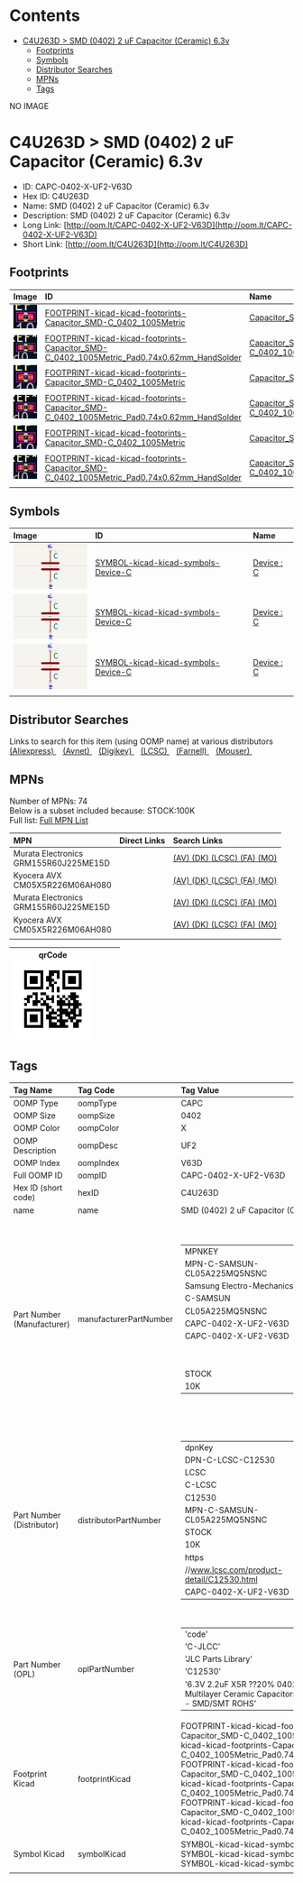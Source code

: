 



Contents
========

* [C4U263D > SMD (0402) 2 uF Capacitor (Ceramic) 6.3v](#c4u263d--smd-0402-2-uf-capacitor-ceramic-63v)
	* [Footprints](#footprints)
	* [Symbols](#symbols)
	* [Distributor Searches](#distributor-searches)
	* [MPNs](#mpns)
	* [Tags](#tags)
  
NO IMAGE  
# C4U263D > SMD (0402) 2 uF Capacitor (Ceramic) 6.3v

- ID: CAPC-0402-X-UF2-V63D
- Hex ID: C4U263D
- Name: SMD (0402) 2 uF Capacitor (Ceramic) 6.3v
- Description: SMD (0402) 2 uF Capacitor (Ceramic) 6.3v
- Long Link: [http://oom.lt/CAPC-0402-X-UF2-V63D](http://oom.lt/CAPC-0402-X-UF2-V63D)
- Short Link: [http://oom.lt/C4U263D](http://oom.lt/C4U263D)

## Footprints
  

|Image|ID|Name|
| :--- | :--- | :--- |
|[![](https://raw.githubusercontent.com/oomlout/oomlout_OOMP_eda_V2/main/FOOTPRINT/kicad/kicad-footprints/Capacitor_SMD/C_0402_1005Metric/image_140.png)](https://github.com/oomlout/oomlout_OOMP_eda_V2/tree/main/FOOTPRINT/kicad/kicad-footprints/Capacitor_SMD/C_0402_1005Metric/)|[FOOTPRINT-kicad-kicad-footprints-Capacitor_SMD-C_0402_1005Metric](https://github.com/oomlout/oomlout_OOMP_eda_V2/tree/main/FOOTPRINT/kicad/kicad-footprints/Capacitor_SMD/C_0402_1005Metric/)|[Capacitor_SMD : C_0402_1005Metric](https://github.com/oomlout/oomlout_OOMP_eda_V2/tree/main/FOOTPRINT/kicad/kicad-footprints/Capacitor_SMD/C_0402_1005Metric/)|
|[![](https://raw.githubusercontent.com/oomlout/oomlout_OOMP_eda_V2/main/FOOTPRINT/kicad/kicad-footprints/Capacitor_SMD/C_0402_1005Metric_Pad0.74x0.62mm_HandSolder/image_140.png)](https://github.com/oomlout/oomlout_OOMP_eda_V2/tree/main/FOOTPRINT/kicad/kicad-footprints/Capacitor_SMD/C_0402_1005Metric_Pad0.74x0.62mm_HandSolder/)|[FOOTPRINT-kicad-kicad-footprints-Capacitor_SMD-C_0402_1005Metric_Pad0.74x0.62mm_HandSolder](https://github.com/oomlout/oomlout_OOMP_eda_V2/tree/main/FOOTPRINT/kicad/kicad-footprints/Capacitor_SMD/C_0402_1005Metric_Pad0.74x0.62mm_HandSolder/)|[Capacitor_SMD : C_0402_1005Metric_Pad0.74x0.62mm_HandSolder](https://github.com/oomlout/oomlout_OOMP_eda_V2/tree/main/FOOTPRINT/kicad/kicad-footprints/Capacitor_SMD/C_0402_1005Metric_Pad0.74x0.62mm_HandSolder/)|
|[![](https://raw.githubusercontent.com/oomlout/oomlout_OOMP_eda_V2/main/FOOTPRINT/kicad/kicad-footprints/Capacitor_SMD/C_0402_1005Metric/image_140.png)](https://github.com/oomlout/oomlout_OOMP_eda_V2/tree/main/FOOTPRINT/kicad/kicad-footprints/Capacitor_SMD/C_0402_1005Metric/)|[FOOTPRINT-kicad-kicad-footprints-Capacitor_SMD-C_0402_1005Metric](https://github.com/oomlout/oomlout_OOMP_eda_V2/tree/main/FOOTPRINT/kicad/kicad-footprints/Capacitor_SMD/C_0402_1005Metric/)|[Capacitor_SMD : C_0402_1005Metric](https://github.com/oomlout/oomlout_OOMP_eda_V2/tree/main/FOOTPRINT/kicad/kicad-footprints/Capacitor_SMD/C_0402_1005Metric/)|
|[![](https://raw.githubusercontent.com/oomlout/oomlout_OOMP_eda_V2/main/FOOTPRINT/kicad/kicad-footprints/Capacitor_SMD/C_0402_1005Metric_Pad0.74x0.62mm_HandSolder/image_140.png)](https://github.com/oomlout/oomlout_OOMP_eda_V2/tree/main/FOOTPRINT/kicad/kicad-footprints/Capacitor_SMD/C_0402_1005Metric_Pad0.74x0.62mm_HandSolder/)|[FOOTPRINT-kicad-kicad-footprints-Capacitor_SMD-C_0402_1005Metric_Pad0.74x0.62mm_HandSolder](https://github.com/oomlout/oomlout_OOMP_eda_V2/tree/main/FOOTPRINT/kicad/kicad-footprints/Capacitor_SMD/C_0402_1005Metric_Pad0.74x0.62mm_HandSolder/)|[Capacitor_SMD : C_0402_1005Metric_Pad0.74x0.62mm_HandSolder](https://github.com/oomlout/oomlout_OOMP_eda_V2/tree/main/FOOTPRINT/kicad/kicad-footprints/Capacitor_SMD/C_0402_1005Metric_Pad0.74x0.62mm_HandSolder/)|
|[![](https://raw.githubusercontent.com/oomlout/oomlout_OOMP_eda_V2/main/FOOTPRINT/kicad/kicad-footprints/Capacitor_SMD/C_0402_1005Metric/image_140.png)](https://github.com/oomlout/oomlout_OOMP_eda_V2/tree/main/FOOTPRINT/kicad/kicad-footprints/Capacitor_SMD/C_0402_1005Metric/)|[FOOTPRINT-kicad-kicad-footprints-Capacitor_SMD-C_0402_1005Metric](https://github.com/oomlout/oomlout_OOMP_eda_V2/tree/main/FOOTPRINT/kicad/kicad-footprints/Capacitor_SMD/C_0402_1005Metric/)|[Capacitor_SMD : C_0402_1005Metric](https://github.com/oomlout/oomlout_OOMP_eda_V2/tree/main/FOOTPRINT/kicad/kicad-footprints/Capacitor_SMD/C_0402_1005Metric/)|
|[![](https://raw.githubusercontent.com/oomlout/oomlout_OOMP_eda_V2/main/FOOTPRINT/kicad/kicad-footprints/Capacitor_SMD/C_0402_1005Metric_Pad0.74x0.62mm_HandSolder/image_140.png)](https://github.com/oomlout/oomlout_OOMP_eda_V2/tree/main/FOOTPRINT/kicad/kicad-footprints/Capacitor_SMD/C_0402_1005Metric_Pad0.74x0.62mm_HandSolder/)|[FOOTPRINT-kicad-kicad-footprints-Capacitor_SMD-C_0402_1005Metric_Pad0.74x0.62mm_HandSolder](https://github.com/oomlout/oomlout_OOMP_eda_V2/tree/main/FOOTPRINT/kicad/kicad-footprints/Capacitor_SMD/C_0402_1005Metric_Pad0.74x0.62mm_HandSolder/)|[Capacitor_SMD : C_0402_1005Metric_Pad0.74x0.62mm_HandSolder](https://github.com/oomlout/oomlout_OOMP_eda_V2/tree/main/FOOTPRINT/kicad/kicad-footprints/Capacitor_SMD/C_0402_1005Metric_Pad0.74x0.62mm_HandSolder/)|
||||

## Symbols
  

|Image|ID|Name|
| :--- | :--- | :--- |
|[![](https://raw.githubusercontent.com/oomlout/oomlout_OOMP_eda_V2/main/SYMBOL/kicad/kicad-symbols/Device/C/image_140.png)](https://github.com/oomlout/oomlout_OOMP_eda_V2/tree/main/SYMBOL/kicad/kicad-symbols/Device/C/)|[SYMBOL-kicad-kicad-symbols-Device-C](https://github.com/oomlout/oomlout_OOMP_eda_V2/tree/main/SYMBOL/kicad/kicad-symbols/Device/C/)|[Device : C](https://github.com/oomlout/oomlout_OOMP_eda_V2/tree/main/SYMBOL/kicad/kicad-symbols/Device/C/)|
|[![](https://raw.githubusercontent.com/oomlout/oomlout_OOMP_eda_V2/main/SYMBOL/kicad/kicad-symbols/Device/C/image_140.png)](https://github.com/oomlout/oomlout_OOMP_eda_V2/tree/main/SYMBOL/kicad/kicad-symbols/Device/C/)|[SYMBOL-kicad-kicad-symbols-Device-C](https://github.com/oomlout/oomlout_OOMP_eda_V2/tree/main/SYMBOL/kicad/kicad-symbols/Device/C/)|[Device : C](https://github.com/oomlout/oomlout_OOMP_eda_V2/tree/main/SYMBOL/kicad/kicad-symbols/Device/C/)|
|[![](https://raw.githubusercontent.com/oomlout/oomlout_OOMP_eda_V2/main/SYMBOL/kicad/kicad-symbols/Device/C/image_140.png)](https://github.com/oomlout/oomlout_OOMP_eda_V2/tree/main/SYMBOL/kicad/kicad-symbols/Device/C/)|[SYMBOL-kicad-kicad-symbols-Device-C](https://github.com/oomlout/oomlout_OOMP_eda_V2/tree/main/SYMBOL/kicad/kicad-symbols/Device/C/)|[Device : C](https://github.com/oomlout/oomlout_OOMP_eda_V2/tree/main/SYMBOL/kicad/kicad-symbols/Device/C/)|
||||

## Distributor Searches
  
Links to search for this item (using OOMP name) at various distributors  
[(Aliexpress) ](https://www.aliexpress.com/wholesale?SearchText=1117SMD+0402+2+uF+Capacitor+Ceramic+6.3v)&nbsp;&nbsp;&nbsp;[(Avnet) ](https://www.avnet.com/shop/us/search/SMD+0402+2+uF+Capacitor+Ceramic+6.3v)&nbsp;&nbsp;&nbsp;[(Digikey) ](https://www.digikey.co.uk/en/products/result?s=SMD+0402+2+uF+Capacitor+Ceramic+6.3v)&nbsp;&nbsp;&nbsp;[(LCSC) ](https://www.lcsc.com/search?q=SMD+0402+2+uF+Capacitor+Ceramic+6.3v)&nbsp;&nbsp;&nbsp;[(Farnell) ](https://uk.farnell.com/search?st=SMD+0402+2+uF+Capacitor+Ceramic+6.3v)&nbsp;&nbsp;&nbsp;[(Mouser) ](https://www.mouser.com/c/?q=SMD+0402+2+uF+Capacitor+Ceramic+6.3v)&nbsp;&nbsp;&nbsp;
## MPNs
  
Number of MPNs: 74<br>Below is a subset included because: STOCK:100K <br>Full list: [Full MPN List](MPNLIST.md)  

|MPN|Direct Links|Search Links|
| :--- | :--- | :--- |
|Murata Electronics<br>GRM155R60J225ME15D||[(AV) ](https://www.avnet.com/shop/us/search/GRM155R60J225ME15D)[(DK) ](https://www.digikey.co.uk/products/en?keywords=GRM155R60J225ME15D)[(LCSC) ](https://www.lcsc.com/search?q=GRM155R60J225ME15D)[(FA) ](https://uk.farnell.com/search?st=GRM155R60J225ME15D)[(MO) ](https://www.mouser.com/c/?q=GRM155R60J225ME15D)|
|Kyocera AVX<br>CM05X5R226M06AH080||[(AV) ](https://www.avnet.com/shop/us/search/CM05X5R226M06AH080)[(DK) ](https://www.digikey.co.uk/products/en?keywords=CM05X5R226M06AH080)[(LCSC) ](https://www.lcsc.com/search?q=CM05X5R226M06AH080)[(FA) ](https://uk.farnell.com/search?st=CM05X5R226M06AH080)[(MO) ](https://www.mouser.com/c/?q=CM05X5R226M06AH080)|
|Murata Electronics<br>GRM155R60J225ME15D||[(AV) ](https://www.avnet.com/shop/us/search/GRM155R60J225ME15D)[(DK) ](https://www.digikey.co.uk/products/en?keywords=GRM155R60J225ME15D)[(LCSC) ](https://www.lcsc.com/search?q=GRM155R60J225ME15D)[(FA) ](https://uk.farnell.com/search?st=GRM155R60J225ME15D)[(MO) ](https://www.mouser.com/c/?q=GRM155R60J225ME15D)|
|Kyocera AVX<br>CM05X5R226M06AH080||[(AV) ](https://www.avnet.com/shop/us/search/CM05X5R226M06AH080)[(DK) ](https://www.digikey.co.uk/products/en?keywords=CM05X5R226M06AH080)[(LCSC) ](https://www.lcsc.com/search?q=CM05X5R226M06AH080)[(FA) ](https://uk.farnell.com/search?st=CM05X5R226M06AH080)[(MO) ](https://www.mouser.com/c/?q=CM05X5R226M06AH080)|
||||
  

|qrCode<br>[![](https://raw.githubusercontent.com/oomlout/oomlout_OOMP_parts_V2/main/CAPC/0402/X/UF2/V63D/qrCode_140.png)](https://github.com/oomlout/oomlout_OOMP_parts_V2/tree/main/CAPC/0402/X/UF2/V63D/qrCode.png)||||
| :---: | :---: | :---: | :---: |

## Tags
  

|Tag Name|Tag Code|Tag Value|
| :--- | :--- | :--- |
|OOMP Type|oompType|CAPC|
|OOMP Size|oompSize|0402|
|OOMP Color|oompColor|X|
|OOMP Description|oompDesc|UF2|
|OOMP Index|oompIndex|V63D|
|Full OOMP ID|oompID|CAPC-0402-X-UF2-V63D|
|Hex ID (short code)|hexID|C4U263D|
|name|name|SMD (0402) 2 uF Capacitor (Ceramic) 6.3v|
|Part Number (Manufacturer)|manufacturerPartNumber|<table><tr><td>MPNKEY</td></tr><tr><td> MPN-C-SAMSUN-CL05A225MQ5NSNC</td><td> MANUFACTURER</td></tr><tr><td> Samsung Electro-Mechanics</td><td> MANUCODE</td></tr><tr><td> C-SAMSUN</td><td> MPN</td></tr><tr><td> CL05A225MQ5NSNC</td><td> OOMPIDPARTIAL</td></tr><tr><td> CAPC-0402-X-UF2-V63D</td><td> OOMPID</td></tr><tr><td> CAPC-0402-X-UF2-V63D</td><td> LINK</td></tr><tr><td> </td><td> DESCRIPTION</td></tr><tr><td> </td><td> TAGS</td></tr><tr><td> STOCK</td></tr><tr><td>10K</td></tr></table></td><td> <table><tr><td>MPNKEY</td></tr><tr><td> MPN-C-MURATA-GRM153R60J225ME95D</td><td> MANUFACTURER</td></tr><tr><td> Murata Electronics</td><td> MANUCODE</td></tr><tr><td> C-MURATA</td><td> MPN</td></tr><tr><td> GRM153R60J225ME95D</td><td> OOMPIDPARTIAL</td></tr><tr><td> CAPC-0402-X-UF2-V63D</td><td> OOMPID</td></tr><tr><td> CAPC-0402-X-UF2-V63D</td><td> LINK</td></tr><tr><td> </td><td> DESCRIPTION</td></tr><tr><td> </td><td> TAGS</td></tr><tr><td> </td></tr></table></td><td> <table><tr><td>MPNKEY</td></tr><tr><td> MPN-C-MURATA-GRM155R60J225KE95D</td><td> MANUFACTURER</td></tr><tr><td> Murata Electronics</td><td> MANUCODE</td></tr><tr><td> C-MURATA</td><td> MPN</td></tr><tr><td> GRM155R60J225KE95D</td><td> OOMPIDPARTIAL</td></tr><tr><td> CAPC-0402-X-UF2-V63D</td><td> OOMPID</td></tr><tr><td> CAPC-0402-X-UF2-V63D</td><td> LINK</td></tr><tr><td> </td><td> DESCRIPTION</td></tr><tr><td> </td><td> TAGS</td></tr><tr><td> STOCK</td></tr><tr><td>10K</td></tr></table></td><td> <table><tr><td>MPNKEY</td></tr><tr><td> MPN-C-MURATA-GRM155R60J225ME15D</td><td> MANUFACTURER</td></tr><tr><td> Murata Electronics</td><td> MANUCODE</td></tr><tr><td> C-MURATA</td><td> MPN</td></tr><tr><td> GRM155R60J225ME15D</td><td> OOMPIDPARTIAL</td></tr><tr><td> CAPC-0402-X-UF2-V63D</td><td> OOMPID</td></tr><tr><td> CAPC-0402-X-UF2-V63D</td><td> LINK</td></tr><tr><td> </td><td> DESCRIPTION</td></tr><tr><td> </td><td> TAGS</td></tr><tr><td> STOCK</td></tr><tr><td>100K</td></tr></table></td><td> <table><tr><td>MPNKEY</td></tr><tr><td> MPN-C-TAIYOY-JMK105BJ225MV-F</td><td> MANUFACTURER</td></tr><tr><td> Taiyo Yuden</td><td> MANUCODE</td></tr><tr><td> C-TAIYOY</td><td> MPN</td></tr><tr><td> JMK105BJ225MV-F</td><td> OOMPIDPARTIAL</td></tr><tr><td> CAPC-0402-X-UF2-V63D</td><td> OOMPID</td></tr><tr><td> CAPC-0402-X-UF2-V63D</td><td> LINK</td></tr><tr><td> </td><td> DESCRIPTION</td></tr><tr><td> </td><td> TAGS</td></tr><tr><td> STOCK</td></tr><tr><td>10K</td></tr></table></td><td> <table><tr><td>MPNKEY</td></tr><tr><td> MPN-C-YAGEO-CC0402MRX5R5BB225</td><td> MANUFACTURER</td></tr><tr><td> YAGEO</td><td> MANUCODE</td></tr><tr><td> C-YAGEO</td><td> MPN</td></tr><tr><td> CC0402MRX5R5BB225</td><td> OOMPIDPARTIAL</td></tr><tr><td> CAPC-0402-X-UF2-V63D</td><td> OOMPID</td></tr><tr><td> CAPC-0402-X-UF2-V63D</td><td> LINK</td></tr><tr><td> </td><td> DESCRIPTION</td></tr><tr><td> </td><td> TAGS</td></tr><tr><td> STOCK</td></tr><tr><td>1K</td></tr></table></td><td> <table><tr><td>MPNKEY</td></tr><tr><td> MPN-C-SAMSUN-CL05A225MQ5NNNC</td><td> MANUFACTURER</td></tr><tr><td> Samsung Electro-Mechanics</td><td> MANUCODE</td></tr><tr><td> C-SAMSUN</td><td> MPN</td></tr><tr><td> CL05A225MQ5NNNC</td><td> OOMPIDPARTIAL</td></tr><tr><td> CAPC-0402-X-UF2-V63D</td><td> OOMPID</td></tr><tr><td> CAPC-0402-X-UF2-V63D</td><td> LINK</td></tr><tr><td> </td><td> DESCRIPTION</td></tr><tr><td> </td><td> TAGS</td></tr><tr><td> STOCK</td></tr><tr><td>10K</td></tr></table></td><td> <table><tr><td>MPNKEY</td></tr><tr><td> MPN-C-DARFON-C1005X5R225MCT</td><td> MANUFACTURER</td></tr><tr><td> Darfon Elec</td><td> MANUCODE</td></tr><tr><td> C-DARFON</td><td> MPN</td></tr><tr><td> C1005X5R225MCT</td><td> OOMPIDPARTIAL</td></tr><tr><td> CAPC-0402-X-UF2-V63D</td><td> OOMPID</td></tr><tr><td> CAPC-0402-X-UF2-V63D</td><td> LINK</td></tr><tr><td> </td><td> DESCRIPTION</td></tr><tr><td> </td><td> TAGS</td></tr><tr><td> STOCK</td></tr><tr><td>10K</td></tr></table></td><td> <table><tr><td>MPNKEY</td></tr><tr><td> MPN-C-MURATA-GRM155R60J225ME95D</td><td> MANUFACTURER</td></tr><tr><td> Murata Electronics</td><td> MANUCODE</td></tr><tr><td> C-MURATA</td><td> MPN</td></tr><tr><td> GRM155R60J225ME95D</td><td> OOMPIDPARTIAL</td></tr><tr><td> CAPC-0402-X-UF2-V63D</td><td> OOMPID</td></tr><tr><td> CAPC-0402-X-UF2-V63D</td><td> LINK</td></tr><tr><td> </td><td> DESCRIPTION</td></tr><tr><td> </td><td> TAGS</td></tr><tr><td> STOCK</td></tr><tr><td>1K</td></tr></table></td><td> <table><tr><td>MPNKEY</td></tr><tr><td> MPN-C-FHGUAN-0402X225M6R3NT</td><td> MANUFACTURER</td></tr><tr><td> FH (Guangdong Fenghua Advanced Tech)</td><td> MANUCODE</td></tr><tr><td> C-FHGUAN</td><td> MPN</td></tr><tr><td> 0402X225M6R3NT</td><td> OOMPIDPARTIAL</td></tr><tr><td> CAPC-0402-X-UF2-V63D</td><td> OOMPID</td></tr><tr><td> CAPC-0402-X-UF2-V63D</td><td> LINK</td></tr><tr><td> </td><td> DESCRIPTION</td></tr><tr><td> </td><td> TAGS</td></tr><tr><td> </td></tr></table></td><td> <table><tr><td>MPNKEY</td></tr><tr><td> MPN-C-FHGUAN-0402X225K6R3NT</td><td> MANUFACTURER</td></tr><tr><td> FH (Guangdong Fenghua Advanced Tech)</td><td> MANUCODE</td></tr><tr><td> C-FHGUAN</td><td> MPN</td></tr><tr><td> 0402X225K6R3NT</td><td> OOMPIDPARTIAL</td></tr><tr><td> CAPC-0402-X-UF2-V63D</td><td> OOMPID</td></tr><tr><td> CAPC-0402-X-UF2-V63D</td><td> LINK</td></tr><tr><td> </td><td> DESCRIPTION</td></tr><tr><td> </td><td> TAGS</td></tr><tr><td> STOCK</td></tr><tr><td>1K</td></tr></table></td><td> <table><tr><td>MPNKEY</td></tr><tr><td> MPN-C-WALSIN-0402X225K6R3CT</td><td> MANUFACTURER</td></tr><tr><td> Walsin Tech Corp</td><td> MANUCODE</td></tr><tr><td> C-WALSIN</td><td> MPN</td></tr><tr><td> 0402X225K6R3CT</td><td> OOMPIDPARTIAL</td></tr><tr><td> CAPC-0402-X-UF2-V63D</td><td> OOMPID</td></tr><tr><td> CAPC-0402-X-UF2-V63D</td><td> LINK</td></tr><tr><td> </td><td> DESCRIPTION</td></tr><tr><td> </td><td> TAGS</td></tr><tr><td> STOCK</td></tr><tr><td>1K</td></tr></table></td><td> <table><tr><td>MPNKEY</td></tr><tr><td> MPN-C-WALSIN-0402X225M6R3CT</td><td> MANUFACTURER</td></tr><tr><td> Walsin Tech Corp</td><td> MANUCODE</td></tr><tr><td> C-WALSIN</td><td> MPN</td></tr><tr><td> 0402X225M6R3CT</td><td> OOMPIDPARTIAL</td></tr><tr><td> CAPC-0402-X-UF2-V63D</td><td> OOMPID</td></tr><tr><td> CAPC-0402-X-UF2-V63D</td><td> LINK</td></tr><tr><td> </td><td> DESCRIPTION</td></tr><tr><td> </td><td> TAGS</td></tr><tr><td> STOCK</td></tr><tr><td>1K</td></tr></table></td><td> <table><tr><td>MPNKEY</td></tr><tr><td> MPN-C-SAMSUN-CL05A225KQ5NSNC</td><td> MANUFACTURER</td></tr><tr><td> Samsung Electro-Mechanics</td><td> MANUCODE</td></tr><tr><td> C-SAMSUN</td><td> MPN</td></tr><tr><td> CL05A225KQ5NSNC</td><td> OOMPIDPARTIAL</td></tr><tr><td> CAPC-0402-X-UF2-V63D</td><td> OOMPID</td></tr><tr><td> CAPC-0402-X-UF2-V63D</td><td> LINK</td></tr><tr><td> </td><td> DESCRIPTION</td></tr><tr><td> </td><td> TAGS</td></tr><tr><td> STOCK</td></tr><tr><td>1K</td></tr></table></td><td> <table><tr><td>MPNKEY</td></tr><tr><td> MPN-C-MURATA-GRM155R60J225KE01D</td><td> MANUFACTURER</td></tr><tr><td> Murata Electronics</td><td> MANUCODE</td></tr><tr><td> C-MURATA</td><td> MPN</td></tr><tr><td> GRM155R60J225KE01D</td><td> OOMPIDPARTIAL</td></tr><tr><td> CAPC-0402-X-UF2-V63D</td><td> OOMPID</td></tr><tr><td> CAPC-0402-X-UF2-V63D</td><td> LINK</td></tr><tr><td> </td><td> DESCRIPTION</td></tr><tr><td> </td><td> TAGS</td></tr><tr><td> </td></tr></table></td><td> <table><tr><td>MPNKEY</td></tr><tr><td> MPN-C-TAIYOY-JMK105BJ225KV-F</td><td> MANUFACTURER</td></tr><tr><td> Taiyo Yuden</td><td> MANUCODE</td></tr><tr><td> C-TAIYOY</td><td> MPN</td></tr><tr><td> JMK105BJ225KV-F</td><td> OOMPIDPARTIAL</td></tr><tr><td> CAPC-0402-X-UF2-V63D</td><td> OOMPID</td></tr><tr><td> CAPC-0402-X-UF2-V63D</td><td> LINK</td></tr><tr><td> </td><td> DESCRIPTION</td></tr><tr><td> </td><td> TAGS</td></tr><tr><td> STOCK</td></tr><tr><td>1K</td></tr></table></td><td> <table><tr><td>MPNKEY</td></tr><tr><td> MPN-C-TDK-C1005X7S0J225KT000E</td><td> MANUFACTURER</td></tr><tr><td> TDK</td><td> MANUCODE</td></tr><tr><td> C-TDK</td><td> MPN</td></tr><tr><td> C1005X7S0J225KT000E</td><td> OOMPIDPARTIAL</td></tr><tr><td> CAPC-0402-X-UF2-V63D</td><td> OOMPID</td></tr><tr><td> CAPC-0402-X-UF2-V63D</td><td> LINK</td></tr><tr><td> </td><td> DESCRIPTION</td></tr><tr><td> </td><td> TAGS</td></tr><tr><td> STOCK</td></tr><tr><td>1K</td></tr></table></td><td> <table><tr><td>MPNKEY</td></tr><tr><td> MPN-C-TDK-C1005X5R0J225KTJA0E</td><td> MANUFACTURER</td></tr><tr><td> TDK</td><td> MANUCODE</td></tr><tr><td> C-TDK</td><td> MPN</td></tr><tr><td> C1005X5R0J225KTJA0E</td><td> OOMPIDPARTIAL</td></tr><tr><td> CAPC-0402-X-UF2-V63D</td><td> OOMPID</td></tr><tr><td> CAPC-0402-X-UF2-V63D</td><td> LINK</td></tr><tr><td> </td><td> DESCRIPTION</td></tr><tr><td> </td><td> TAGS</td></tr><tr><td> </td></tr></table></td><td> <table><tr><td>MPNKEY</td></tr><tr><td> MPN-C-TDK-C1005X5R0J225MTJ00F</td><td> MANUFACTURER</td></tr><tr><td> TDK</td><td> MANUCODE</td></tr><tr><td> C-TDK</td><td> MPN</td></tr><tr><td> C1005X5R0J225MTJ00F</td><td> OOMPIDPARTIAL</td></tr><tr><td> CAPC-0402-X-UF2-V63D</td><td> OOMPID</td></tr><tr><td> CAPC-0402-X-UF2-V63D</td><td> LINK</td></tr><tr><td> </td><td> DESCRIPTION</td></tr><tr><td> </td><td> TAGS</td></tr><tr><td> STOCK</td></tr><tr><td>1K</td></tr></table></td><td> <table><tr><td>MPNKEY</td></tr><tr><td> MPN-C-MURATA-GRM155C70J225KE11D</td><td> MANUFACTURER</td></tr><tr><td> Murata Electronics</td><td> MANUCODE</td></tr><tr><td> C-MURATA</td><td> MPN</td></tr><tr><td> GRM155C70J225KE11D</td><td> OOMPIDPARTIAL</td></tr><tr><td> CAPC-0402-X-UF2-V63D</td><td> OOMPID</td></tr><tr><td> CAPC-0402-X-UF2-V63D</td><td> LINK</td></tr><tr><td> </td><td> DESCRIPTION</td></tr><tr><td> </td><td> TAGS</td></tr><tr><td> STOCK</td></tr><tr><td>10K</td></tr></table></td><td> <table><tr><td>MPNKEY</td></tr><tr><td> MPN-C-SAMSUN-CL05A225MQ5N1ND</td><td> MANUFACTURER</td></tr><tr><td> Samsung Electro-Mechanics</td><td> MANUCODE</td></tr><tr><td> C-SAMSUN</td><td> MPN</td></tr><tr><td> CL05A225MQ5N1ND</td><td> OOMPIDPARTIAL</td></tr><tr><td> CAPC-0402-X-UF2-V63D</td><td> OOMPID</td></tr><tr><td> CAPC-0402-X-UF2-V63D</td><td> LINK</td></tr><tr><td> </td><td> DESCRIPTION</td></tr><tr><td> </td><td> TAGS</td></tr><tr><td> </td></tr></table></td><td> <table><tr><td>MPNKEY</td></tr><tr><td> MPN-C-CCTC-TCC0402X5R225M6R3AT</td><td> MANUFACTURER</td></tr><tr><td> CCTC</td><td> MANUCODE</td></tr><tr><td> C-CCTC</td><td> MPN</td></tr><tr><td> TCC0402X5R225M6R3AT</td><td> OOMPIDPARTIAL</td></tr><tr><td> CAPC-0402-X-UF2-V63D</td><td> OOMPID</td></tr><tr><td> CAPC-0402-X-UF2-V63D</td><td> LINK</td></tr><tr><td> </td><td> DESCRIPTION</td></tr><tr><td> </td><td> TAGS</td></tr><tr><td> STOCK</td></tr><tr><td>1K</td></tr></table></td><td> <table><tr><td>MPNKEY</td></tr><tr><td> MPN-C-TAIYOY-JDK105BJ225MV-F</td><td> MANUFACTURER</td></tr><tr><td> Taiyo Yuden</td><td> MANUCODE</td></tr><tr><td> C-TAIYOY</td><td> MPN</td></tr><tr><td> JDK105BJ225MV-F</td><td> OOMPIDPARTIAL</td></tr><tr><td> CAPC-0402-X-UF2-V63D</td><td> OOMPID</td></tr><tr><td> CAPC-0402-X-UF2-V63D</td><td> LINK</td></tr><tr><td> </td><td> DESCRIPTION</td></tr><tr><td> </td><td> TAGS</td></tr><tr><td> STOCK</td></tr><tr><td>1K</td></tr></table></td><td> <table><tr><td>MPNKEY</td></tr><tr><td> MPN-C-TAIYOY-JMK105BJ225MVHF</td><td> MANUFACTURER</td></tr><tr><td> Taiyo Yuden</td><td> MANUCODE</td></tr><tr><td> C-TAIYOY</td><td> MPN</td></tr><tr><td> JMK105BJ225MVHF</td><td> OOMPIDPARTIAL</td></tr><tr><td> CAPC-0402-X-UF2-V63D</td><td> OOMPID</td></tr><tr><td> CAPC-0402-X-UF2-V63D</td><td> LINK</td></tr><tr><td> </td><td> DESCRIPTION</td></tr><tr><td> </td><td> TAGS</td></tr><tr><td> </td></tr></table></td><td> <table><tr><td>MPNKEY</td></tr><tr><td> MPN-C-MURATA-GRM155R60J226ME11D</td><td> MANUFACTURER</td></tr><tr><td> Murata Electronics</td><td> MANUCODE</td></tr><tr><td> C-MURATA</td><td> MPN</td></tr><tr><td> GRM155R60J226ME11D</td><td> OOMPIDPARTIAL</td></tr><tr><td> CAPC-0402-X-UF2-V63D</td><td> OOMPID</td></tr><tr><td> CAPC-0402-X-UF2-V63D</td><td> LINK</td></tr><tr><td> </td><td> DESCRIPTION</td></tr><tr><td> </td><td> TAGS</td></tr><tr><td> STOCK</td></tr><tr><td>1K</td></tr></table></td><td> <table><tr><td>MPNKEY</td></tr><tr><td> MPN-C-TDK-C1005X5R0J225KTJA0F</td><td> MANUFACTURER</td></tr><tr><td> TDK</td><td> MANUCODE</td></tr><tr><td> C-TDK</td><td> MPN</td></tr><tr><td> C1005X5R0J225KTJA0F</td><td> OOMPIDPARTIAL</td></tr><tr><td> CAPC-0402-X-UF2-V63D</td><td> OOMPID</td></tr><tr><td> CAPC-0402-X-UF2-V63D</td><td> LINK</td></tr><tr><td> </td><td> DESCRIPTION</td></tr><tr><td> </td><td> TAGS</td></tr><tr><td> </td></tr></table></td><td> <table><tr><td>MPNKEY</td></tr><tr><td> MPN-C-KEMET-C0402C225M9PACTU</td><td> MANUFACTURER</td></tr><tr><td> KEMET</td><td> MANUCODE</td></tr><tr><td> C-KEMET</td><td> MPN</td></tr><tr><td> C0402C225M9PACTU</td><td> OOMPIDPARTIAL</td></tr><tr><td> CAPC-0402-X-UF2-V63D</td><td> OOMPID</td></tr><tr><td> CAPC-0402-X-UF2-V63D</td><td> LINK</td></tr><tr><td> </td><td> DESCRIPTION</td></tr><tr><td> </td><td> TAGS</td></tr><tr><td> </td></tr></table></td><td> <table><tr><td>MPNKEY</td></tr><tr><td> MPN-C-TAIYOY-JMK105C6225MV-F</td><td> MANUFACTURER</td></tr><tr><td> Taiyo Yuden</td><td> MANUCODE</td></tr><tr><td> C-TAIYOY</td><td> MPN</td></tr><tr><td> JMK105C6225MV-F</td><td> OOMPIDPARTIAL</td></tr><tr><td> CAPC-0402-X-UF2-V63D</td><td> OOMPID</td></tr><tr><td> CAPC-0402-X-UF2-V63D</td><td> LINK</td></tr><tr><td> </td><td> DESCRIPTION</td></tr><tr><td> </td><td> TAGS</td></tr><tr><td> </td></tr></table></td><td> <table><tr><td>MPNKEY</td></tr><tr><td> MPN-C-MURATA-GRM155C80J225ME95D</td><td> MANUFACTURER</td></tr><tr><td> Murata Electronics</td><td> MANUCODE</td></tr><tr><td> C-MURATA</td><td> MPN</td></tr><tr><td> GRM155C80J225ME95D</td><td> OOMPIDPARTIAL</td></tr><tr><td> CAPC-0402-X-UF2-V63D</td><td> OOMPID</td></tr><tr><td> CAPC-0402-X-UF2-V63D</td><td> LINK</td></tr><tr><td> </td><td> DESCRIPTION</td></tr><tr><td> </td><td> TAGS</td></tr><tr><td> STOCK</td></tr><tr><td>1K</td></tr></table></td><td> <table><tr><td>MPNKEY</td></tr><tr><td> MPN-C-MURATA-GRM155C80J225KE95D</td><td> MANUFACTURER</td></tr><tr><td> Murata Electronics</td><td> MANUCODE</td></tr><tr><td> C-MURATA</td><td> MPN</td></tr><tr><td> GRM155C80J225KE95D</td><td> OOMPIDPARTIAL</td></tr><tr><td> CAPC-0402-X-UF2-V63D</td><td> OOMPID</td></tr><tr><td> CAPC-0402-X-UF2-V63D</td><td> LINK</td></tr><tr><td> </td><td> DESCRIPTION</td></tr><tr><td> </td><td> TAGS</td></tr><tr><td> STOCK</td></tr><tr><td>1K</td></tr></table></td><td> <table><tr><td>MPNKEY</td></tr><tr><td> MPN-C-YAGEO-CC0402KRX5R5BB225</td><td> MANUFACTURER</td></tr><tr><td> YAGEO</td><td> MANUCODE</td></tr><tr><td> C-YAGEO</td><td> MPN</td></tr><tr><td> CC0402KRX5R5BB225</td><td> OOMPIDPARTIAL</td></tr><tr><td> CAPC-0402-X-UF2-V63D</td><td> OOMPID</td></tr><tr><td> CAPC-0402-X-UF2-V63D</td><td> LINK</td></tr><tr><td> </td><td> DESCRIPTION</td></tr><tr><td> </td><td> TAGS</td></tr><tr><td> STOCK</td></tr><tr><td>10K</td></tr></table></td><td> <table><tr><td>MPNKEY</td></tr><tr><td> MPN-C-KYOCER-04026D225KAT2A</td><td> MANUFACTURER</td></tr><tr><td> Kyocera AVX</td><td> MANUCODE</td></tr><tr><td> C-KYOCER</td><td> MPN</td></tr><tr><td> 04026D225KAT2A</td><td> OOMPIDPARTIAL</td></tr><tr><td> CAPC-0402-X-UF2-V63D</td><td> OOMPID</td></tr><tr><td> CAPC-0402-X-UF2-V63D</td><td> LINK</td></tr><tr><td> </td><td> DESCRIPTION</td></tr><tr><td> </td><td> TAGS</td></tr><tr><td> </td></tr></table></td><td> <table><tr><td>MPNKEY</td></tr><tr><td> MPN-C-TDK-C1005X6S0J225KT000E</td><td> MANUFACTURER</td></tr><tr><td> TDK</td><td> MANUCODE</td></tr><tr><td> C-TDK</td><td> MPN</td></tr><tr><td> C1005X6S0J225KT000E</td><td> OOMPIDPARTIAL</td></tr><tr><td> CAPC-0402-X-UF2-V63D</td><td> OOMPID</td></tr><tr><td> CAPC-0402-X-UF2-V63D</td><td> LINK</td></tr><tr><td> </td><td> DESCRIPTION</td></tr><tr><td> </td><td> TAGS</td></tr><tr><td> </td></tr></table></td><td> <table><tr><td>MPNKEY</td></tr><tr><td> MPN-C-KYOCER-CM05X5R226M06AH080</td><td> MANUFACTURER</td></tr><tr><td> Kyocera AVX</td><td> MANUCODE</td></tr><tr><td> C-KYOCER</td><td> MPN</td></tr><tr><td> CM05X5R226M06AH080</td><td> OOMPIDPARTIAL</td></tr><tr><td> CAPC-0402-X-UF2-V63D</td><td> OOMPID</td></tr><tr><td> CAPC-0402-X-UF2-V63D</td><td> LINK</td></tr><tr><td> </td><td> DESCRIPTION</td></tr><tr><td> </td><td> TAGS</td></tr><tr><td> STOCK</td></tr><tr><td>100K</td></tr></table></td><td> <table><tr><td>MPNKEY</td></tr><tr><td> MPN-C-KYOCER-04026D225MAT2A</td><td> MANUFACTURER</td></tr><tr><td> Kyocera AVX</td><td> MANUCODE</td></tr><tr><td> C-KYOCER</td><td> MPN</td></tr><tr><td> 04026D225MAT2A</td><td> OOMPIDPARTIAL</td></tr><tr><td> CAPC-0402-X-UF2-V63D</td><td> OOMPID</td></tr><tr><td> CAPC-0402-X-UF2-V63D</td><td> LINK</td></tr><tr><td> </td><td> DESCRIPTION</td></tr><tr><td> </td><td> TAGS</td></tr><tr><td> </td></tr></table></td><td> <table><tr><td>MPNKEY</td></tr><tr><td> MPN-C-KYOCER-CM05X5R226M06AH</td><td> MANUFACTURER</td></tr><tr><td> Kyocera AVX</td><td> MANUCODE</td></tr><tr><td> C-KYOCER</td><td> MPN</td></tr><tr><td> CM05X5R226M06AH</td><td> OOMPIDPARTIAL</td></tr><tr><td> CAPC-0402-X-UF2-V63D</td><td> OOMPID</td></tr><tr><td> CAPC-0402-X-UF2-V63D</td><td> LINK</td></tr><tr><td> </td><td> DESCRIPTION</td></tr><tr><td> </td><td> TAGS</td></tr><tr><td> STOCK</td></tr><tr><td>1K</td></tr></table></td><td> <table><tr><td>MPNKEY</td></tr><tr><td> MPN-C-SANYEA-C0402X5R226M6R3NT</td><td> MANUFACTURER</td></tr><tr><td> SANYEAR</td><td> MANUCODE</td></tr><tr><td> C-SANYEA</td><td> MPN</td></tr><tr><td> C0402X5R226M6R3NT</td><td> OOMPIDPARTIAL</td></tr><tr><td> CAPC-0402-X-UF2-V63D</td><td> OOMPID</td></tr><tr><td> CAPC-0402-X-UF2-V63D</td><td> LINK</td></tr><tr><td> </td><td> DESCRIPTION</td></tr><tr><td> </td><td> TAGS</td></tr><tr><td> </td></tr></table></td><td> <table><tr><td>MPNKEY</td></tr><tr><td> MPN-C-SAMSUN-CL05A225MQ5NSNC</td><td> MANUFACTURER</td></tr><tr><td> Samsung Electro-Mechanics</td><td> MANUCODE</td></tr><tr><td> C-SAMSUN</td><td> MPN</td></tr><tr><td> CL05A225MQ5NSNC</td><td> OOMPIDPARTIAL</td></tr><tr><td> CAPC-0402-X-UF2-V63D</td><td> OOMPID</td></tr><tr><td> CAPC-0402-X-UF2-V63D</td><td> LINK</td></tr><tr><td> </td><td> DESCRIPTION</td></tr><tr><td> </td><td> TAGS</td></tr><tr><td> STOCK</td></tr><tr><td>10K</td></tr></table></td><td> <table><tr><td>MPNKEY</td></tr><tr><td> MPN-C-MURATA-GRM153R60J225ME95D</td><td> MANUFACTURER</td></tr><tr><td> Murata Electronics</td><td> MANUCODE</td></tr><tr><td> C-MURATA</td><td> MPN</td></tr><tr><td> GRM153R60J225ME95D</td><td> OOMPIDPARTIAL</td></tr><tr><td> CAPC-0402-X-UF2-V63D</td><td> OOMPID</td></tr><tr><td> CAPC-0402-X-UF2-V63D</td><td> LINK</td></tr><tr><td> </td><td> DESCRIPTION</td></tr><tr><td> </td><td> TAGS</td></tr><tr><td> </td></tr></table></td><td> <table><tr><td>MPNKEY</td></tr><tr><td> MPN-C-MURATA-GRM155R60J225KE95D</td><td> MANUFACTURER</td></tr><tr><td> Murata Electronics</td><td> MANUCODE</td></tr><tr><td> C-MURATA</td><td> MPN</td></tr><tr><td> GRM155R60J225KE95D</td><td> OOMPIDPARTIAL</td></tr><tr><td> CAPC-0402-X-UF2-V63D</td><td> OOMPID</td></tr><tr><td> CAPC-0402-X-UF2-V63D</td><td> LINK</td></tr><tr><td> </td><td> DESCRIPTION</td></tr><tr><td> </td><td> TAGS</td></tr><tr><td> STOCK</td></tr><tr><td>10K</td></tr></table></td><td> <table><tr><td>MPNKEY</td></tr><tr><td> MPN-C-MURATA-GRM155R60J225ME15D</td><td> MANUFACTURER</td></tr><tr><td> Murata Electronics</td><td> MANUCODE</td></tr><tr><td> C-MURATA</td><td> MPN</td></tr><tr><td> GRM155R60J225ME15D</td><td> OOMPIDPARTIAL</td></tr><tr><td> CAPC-0402-X-UF2-V63D</td><td> OOMPID</td></tr><tr><td> CAPC-0402-X-UF2-V63D</td><td> LINK</td></tr><tr><td> </td><td> DESCRIPTION</td></tr><tr><td> </td><td> TAGS</td></tr><tr><td> STOCK</td></tr><tr><td>100K</td></tr></table></td><td> <table><tr><td>MPNKEY</td></tr><tr><td> MPN-C-TAIYOY-JMK105BJ225MV-F</td><td> MANUFACTURER</td></tr><tr><td> Taiyo Yuden</td><td> MANUCODE</td></tr><tr><td> C-TAIYOY</td><td> MPN</td></tr><tr><td> JMK105BJ225MV-F</td><td> OOMPIDPARTIAL</td></tr><tr><td> CAPC-0402-X-UF2-V63D</td><td> OOMPID</td></tr><tr><td> CAPC-0402-X-UF2-V63D</td><td> LINK</td></tr><tr><td> </td><td> DESCRIPTION</td></tr><tr><td> </td><td> TAGS</td></tr><tr><td> STOCK</td></tr><tr><td>10K</td></tr></table></td><td> <table><tr><td>MPNKEY</td></tr><tr><td> MPN-C-YAGEO-CC0402MRX5R5BB225</td><td> MANUFACTURER</td></tr><tr><td> YAGEO</td><td> MANUCODE</td></tr><tr><td> C-YAGEO</td><td> MPN</td></tr><tr><td> CC0402MRX5R5BB225</td><td> OOMPIDPARTIAL</td></tr><tr><td> CAPC-0402-X-UF2-V63D</td><td> OOMPID</td></tr><tr><td> CAPC-0402-X-UF2-V63D</td><td> LINK</td></tr><tr><td> </td><td> DESCRIPTION</td></tr><tr><td> </td><td> TAGS</td></tr><tr><td> STOCK</td></tr><tr><td>1K</td></tr></table></td><td> <table><tr><td>MPNKEY</td></tr><tr><td> MPN-C-SAMSUN-CL05A225MQ5NNNC</td><td> MANUFACTURER</td></tr><tr><td> Samsung Electro-Mechanics</td><td> MANUCODE</td></tr><tr><td> C-SAMSUN</td><td> MPN</td></tr><tr><td> CL05A225MQ5NNNC</td><td> OOMPIDPARTIAL</td></tr><tr><td> CAPC-0402-X-UF2-V63D</td><td> OOMPID</td></tr><tr><td> CAPC-0402-X-UF2-V63D</td><td> LINK</td></tr><tr><td> </td><td> DESCRIPTION</td></tr><tr><td> </td><td> TAGS</td></tr><tr><td> STOCK</td></tr><tr><td>10K</td></tr></table></td><td> <table><tr><td>MPNKEY</td></tr><tr><td> MPN-C-DARFON-C1005X5R225MCT</td><td> MANUFACTURER</td></tr><tr><td> Darfon Elec</td><td> MANUCODE</td></tr><tr><td> C-DARFON</td><td> MPN</td></tr><tr><td> C1005X5R225MCT</td><td> OOMPIDPARTIAL</td></tr><tr><td> CAPC-0402-X-UF2-V63D</td><td> OOMPID</td></tr><tr><td> CAPC-0402-X-UF2-V63D</td><td> LINK</td></tr><tr><td> </td><td> DESCRIPTION</td></tr><tr><td> </td><td> TAGS</td></tr><tr><td> STOCK</td></tr><tr><td>10K</td></tr></table></td><td> <table><tr><td>MPNKEY</td></tr><tr><td> MPN-C-MURATA-GRM155R60J225ME95D</td><td> MANUFACTURER</td></tr><tr><td> Murata Electronics</td><td> MANUCODE</td></tr><tr><td> C-MURATA</td><td> MPN</td></tr><tr><td> GRM155R60J225ME95D</td><td> OOMPIDPARTIAL</td></tr><tr><td> CAPC-0402-X-UF2-V63D</td><td> OOMPID</td></tr><tr><td> CAPC-0402-X-UF2-V63D</td><td> LINK</td></tr><tr><td> </td><td> DESCRIPTION</td></tr><tr><td> </td><td> TAGS</td></tr><tr><td> STOCK</td></tr><tr><td>1K</td></tr></table></td><td> <table><tr><td>MPNKEY</td></tr><tr><td> MPN-C-FHGUAN-0402X225M6R3NT</td><td> MANUFACTURER</td></tr><tr><td> FH (Guangdong Fenghua Advanced Tech)</td><td> MANUCODE</td></tr><tr><td> C-FHGUAN</td><td> MPN</td></tr><tr><td> 0402X225M6R3NT</td><td> OOMPIDPARTIAL</td></tr><tr><td> CAPC-0402-X-UF2-V63D</td><td> OOMPID</td></tr><tr><td> CAPC-0402-X-UF2-V63D</td><td> LINK</td></tr><tr><td> </td><td> DESCRIPTION</td></tr><tr><td> </td><td> TAGS</td></tr><tr><td> </td></tr></table></td><td> <table><tr><td>MPNKEY</td></tr><tr><td> MPN-C-FHGUAN-0402X225K6R3NT</td><td> MANUFACTURER</td></tr><tr><td> FH (Guangdong Fenghua Advanced Tech)</td><td> MANUCODE</td></tr><tr><td> C-FHGUAN</td><td> MPN</td></tr><tr><td> 0402X225K6R3NT</td><td> OOMPIDPARTIAL</td></tr><tr><td> CAPC-0402-X-UF2-V63D</td><td> OOMPID</td></tr><tr><td> CAPC-0402-X-UF2-V63D</td><td> LINK</td></tr><tr><td> </td><td> DESCRIPTION</td></tr><tr><td> </td><td> TAGS</td></tr><tr><td> STOCK</td></tr><tr><td>1K</td></tr></table></td><td> <table><tr><td>MPNKEY</td></tr><tr><td> MPN-C-WALSIN-0402X225K6R3CT</td><td> MANUFACTURER</td></tr><tr><td> Walsin Tech Corp</td><td> MANUCODE</td></tr><tr><td> C-WALSIN</td><td> MPN</td></tr><tr><td> 0402X225K6R3CT</td><td> OOMPIDPARTIAL</td></tr><tr><td> CAPC-0402-X-UF2-V63D</td><td> OOMPID</td></tr><tr><td> CAPC-0402-X-UF2-V63D</td><td> LINK</td></tr><tr><td> </td><td> DESCRIPTION</td></tr><tr><td> </td><td> TAGS</td></tr><tr><td> STOCK</td></tr><tr><td>1K</td></tr></table></td><td> <table><tr><td>MPNKEY</td></tr><tr><td> MPN-C-WALSIN-0402X225M6R3CT</td><td> MANUFACTURER</td></tr><tr><td> Walsin Tech Corp</td><td> MANUCODE</td></tr><tr><td> C-WALSIN</td><td> MPN</td></tr><tr><td> 0402X225M6R3CT</td><td> OOMPIDPARTIAL</td></tr><tr><td> CAPC-0402-X-UF2-V63D</td><td> OOMPID</td></tr><tr><td> CAPC-0402-X-UF2-V63D</td><td> LINK</td></tr><tr><td> </td><td> DESCRIPTION</td></tr><tr><td> </td><td> TAGS</td></tr><tr><td> STOCK</td></tr><tr><td>1K</td></tr></table></td><td> <table><tr><td>MPNKEY</td></tr><tr><td> MPN-C-SAMSUN-CL05A225KQ5NSNC</td><td> MANUFACTURER</td></tr><tr><td> Samsung Electro-Mechanics</td><td> MANUCODE</td></tr><tr><td> C-SAMSUN</td><td> MPN</td></tr><tr><td> CL05A225KQ5NSNC</td><td> OOMPIDPARTIAL</td></tr><tr><td> CAPC-0402-X-UF2-V63D</td><td> OOMPID</td></tr><tr><td> CAPC-0402-X-UF2-V63D</td><td> LINK</td></tr><tr><td> </td><td> DESCRIPTION</td></tr><tr><td> </td><td> TAGS</td></tr><tr><td> STOCK</td></tr><tr><td>1K</td></tr></table></td><td> <table><tr><td>MPNKEY</td></tr><tr><td> MPN-C-MURATA-GRM155R60J225KE01D</td><td> MANUFACTURER</td></tr><tr><td> Murata Electronics</td><td> MANUCODE</td></tr><tr><td> C-MURATA</td><td> MPN</td></tr><tr><td> GRM155R60J225KE01D</td><td> OOMPIDPARTIAL</td></tr><tr><td> CAPC-0402-X-UF2-V63D</td><td> OOMPID</td></tr><tr><td> CAPC-0402-X-UF2-V63D</td><td> LINK</td></tr><tr><td> </td><td> DESCRIPTION</td></tr><tr><td> </td><td> TAGS</td></tr><tr><td> </td></tr></table></td><td> <table><tr><td>MPNKEY</td></tr><tr><td> MPN-C-TAIYOY-JMK105BJ225KV-F</td><td> MANUFACTURER</td></tr><tr><td> Taiyo Yuden</td><td> MANUCODE</td></tr><tr><td> C-TAIYOY</td><td> MPN</td></tr><tr><td> JMK105BJ225KV-F</td><td> OOMPIDPARTIAL</td></tr><tr><td> CAPC-0402-X-UF2-V63D</td><td> OOMPID</td></tr><tr><td> CAPC-0402-X-UF2-V63D</td><td> LINK</td></tr><tr><td> </td><td> DESCRIPTION</td></tr><tr><td> </td><td> TAGS</td></tr><tr><td> STOCK</td></tr><tr><td>1K</td></tr></table></td><td> <table><tr><td>MPNKEY</td></tr><tr><td> MPN-C-TDK-C1005X7S0J225KT000E</td><td> MANUFACTURER</td></tr><tr><td> TDK</td><td> MANUCODE</td></tr><tr><td> C-TDK</td><td> MPN</td></tr><tr><td> C1005X7S0J225KT000E</td><td> OOMPIDPARTIAL</td></tr><tr><td> CAPC-0402-X-UF2-V63D</td><td> OOMPID</td></tr><tr><td> CAPC-0402-X-UF2-V63D</td><td> LINK</td></tr><tr><td> </td><td> DESCRIPTION</td></tr><tr><td> </td><td> TAGS</td></tr><tr><td> STOCK</td></tr><tr><td>1K</td></tr></table></td><td> <table><tr><td>MPNKEY</td></tr><tr><td> MPN-C-TDK-C1005X5R0J225KTJA0E</td><td> MANUFACTURER</td></tr><tr><td> TDK</td><td> MANUCODE</td></tr><tr><td> C-TDK</td><td> MPN</td></tr><tr><td> C1005X5R0J225KTJA0E</td><td> OOMPIDPARTIAL</td></tr><tr><td> CAPC-0402-X-UF2-V63D</td><td> OOMPID</td></tr><tr><td> CAPC-0402-X-UF2-V63D</td><td> LINK</td></tr><tr><td> </td><td> DESCRIPTION</td></tr><tr><td> </td><td> TAGS</td></tr><tr><td> </td></tr></table></td><td> <table><tr><td>MPNKEY</td></tr><tr><td> MPN-C-TDK-C1005X5R0J225MTJ00F</td><td> MANUFACTURER</td></tr><tr><td> TDK</td><td> MANUCODE</td></tr><tr><td> C-TDK</td><td> MPN</td></tr><tr><td> C1005X5R0J225MTJ00F</td><td> OOMPIDPARTIAL</td></tr><tr><td> CAPC-0402-X-UF2-V63D</td><td> OOMPID</td></tr><tr><td> CAPC-0402-X-UF2-V63D</td><td> LINK</td></tr><tr><td> </td><td> DESCRIPTION</td></tr><tr><td> </td><td> TAGS</td></tr><tr><td> STOCK</td></tr><tr><td>1K</td></tr></table></td><td> <table><tr><td>MPNKEY</td></tr><tr><td> MPN-C-MURATA-GRM155C70J225KE11D</td><td> MANUFACTURER</td></tr><tr><td> Murata Electronics</td><td> MANUCODE</td></tr><tr><td> C-MURATA</td><td> MPN</td></tr><tr><td> GRM155C70J225KE11D</td><td> OOMPIDPARTIAL</td></tr><tr><td> CAPC-0402-X-UF2-V63D</td><td> OOMPID</td></tr><tr><td> CAPC-0402-X-UF2-V63D</td><td> LINK</td></tr><tr><td> </td><td> DESCRIPTION</td></tr><tr><td> </td><td> TAGS</td></tr><tr><td> STOCK</td></tr><tr><td>10K</td></tr></table></td><td> <table><tr><td>MPNKEY</td></tr><tr><td> MPN-C-SAMSUN-CL05A225MQ5N1ND</td><td> MANUFACTURER</td></tr><tr><td> Samsung Electro-Mechanics</td><td> MANUCODE</td></tr><tr><td> C-SAMSUN</td><td> MPN</td></tr><tr><td> CL05A225MQ5N1ND</td><td> OOMPIDPARTIAL</td></tr><tr><td> CAPC-0402-X-UF2-V63D</td><td> OOMPID</td></tr><tr><td> CAPC-0402-X-UF2-V63D</td><td> LINK</td></tr><tr><td> </td><td> DESCRIPTION</td></tr><tr><td> </td><td> TAGS</td></tr><tr><td> </td></tr></table></td><td> <table><tr><td>MPNKEY</td></tr><tr><td> MPN-C-CCTC-TCC0402X5R225M6R3AT</td><td> MANUFACTURER</td></tr><tr><td> CCTC</td><td> MANUCODE</td></tr><tr><td> C-CCTC</td><td> MPN</td></tr><tr><td> TCC0402X5R225M6R3AT</td><td> OOMPIDPARTIAL</td></tr><tr><td> CAPC-0402-X-UF2-V63D</td><td> OOMPID</td></tr><tr><td> CAPC-0402-X-UF2-V63D</td><td> LINK</td></tr><tr><td> </td><td> DESCRIPTION</td></tr><tr><td> </td><td> TAGS</td></tr><tr><td> STOCK</td></tr><tr><td>1K</td></tr></table></td><td> <table><tr><td>MPNKEY</td></tr><tr><td> MPN-C-TAIYOY-JDK105BJ225MV-F</td><td> MANUFACTURER</td></tr><tr><td> Taiyo Yuden</td><td> MANUCODE</td></tr><tr><td> C-TAIYOY</td><td> MPN</td></tr><tr><td> JDK105BJ225MV-F</td><td> OOMPIDPARTIAL</td></tr><tr><td> CAPC-0402-X-UF2-V63D</td><td> OOMPID</td></tr><tr><td> CAPC-0402-X-UF2-V63D</td><td> LINK</td></tr><tr><td> </td><td> DESCRIPTION</td></tr><tr><td> </td><td> TAGS</td></tr><tr><td> STOCK</td></tr><tr><td>1K</td></tr></table></td><td> <table><tr><td>MPNKEY</td></tr><tr><td> MPN-C-TAIYOY-JMK105BJ225MVHF</td><td> MANUFACTURER</td></tr><tr><td> Taiyo Yuden</td><td> MANUCODE</td></tr><tr><td> C-TAIYOY</td><td> MPN</td></tr><tr><td> JMK105BJ225MVHF</td><td> OOMPIDPARTIAL</td></tr><tr><td> CAPC-0402-X-UF2-V63D</td><td> OOMPID</td></tr><tr><td> CAPC-0402-X-UF2-V63D</td><td> LINK</td></tr><tr><td> </td><td> DESCRIPTION</td></tr><tr><td> </td><td> TAGS</td></tr><tr><td> </td></tr></table></td><td> <table><tr><td>MPNKEY</td></tr><tr><td> MPN-C-MURATA-GRM155R60J226ME11D</td><td> MANUFACTURER</td></tr><tr><td> Murata Electronics</td><td> MANUCODE</td></tr><tr><td> C-MURATA</td><td> MPN</td></tr><tr><td> GRM155R60J226ME11D</td><td> OOMPIDPARTIAL</td></tr><tr><td> CAPC-0402-X-UF2-V63D</td><td> OOMPID</td></tr><tr><td> CAPC-0402-X-UF2-V63D</td><td> LINK</td></tr><tr><td> </td><td> DESCRIPTION</td></tr><tr><td> </td><td> TAGS</td></tr><tr><td> STOCK</td></tr><tr><td>1K</td></tr></table></td><td> <table><tr><td>MPNKEY</td></tr><tr><td> MPN-C-TDK-C1005X5R0J225KTJA0F</td><td> MANUFACTURER</td></tr><tr><td> TDK</td><td> MANUCODE</td></tr><tr><td> C-TDK</td><td> MPN</td></tr><tr><td> C1005X5R0J225KTJA0F</td><td> OOMPIDPARTIAL</td></tr><tr><td> CAPC-0402-X-UF2-V63D</td><td> OOMPID</td></tr><tr><td> CAPC-0402-X-UF2-V63D</td><td> LINK</td></tr><tr><td> </td><td> DESCRIPTION</td></tr><tr><td> </td><td> TAGS</td></tr><tr><td> </td></tr></table></td><td> <table><tr><td>MPNKEY</td></tr><tr><td> MPN-C-KEMET-C0402C225M9PACTU</td><td> MANUFACTURER</td></tr><tr><td> KEMET</td><td> MANUCODE</td></tr><tr><td> C-KEMET</td><td> MPN</td></tr><tr><td> C0402C225M9PACTU</td><td> OOMPIDPARTIAL</td></tr><tr><td> CAPC-0402-X-UF2-V63D</td><td> OOMPID</td></tr><tr><td> CAPC-0402-X-UF2-V63D</td><td> LINK</td></tr><tr><td> </td><td> DESCRIPTION</td></tr><tr><td> </td><td> TAGS</td></tr><tr><td> </td></tr></table></td><td> <table><tr><td>MPNKEY</td></tr><tr><td> MPN-C-TAIYOY-JMK105C6225MV-F</td><td> MANUFACTURER</td></tr><tr><td> Taiyo Yuden</td><td> MANUCODE</td></tr><tr><td> C-TAIYOY</td><td> MPN</td></tr><tr><td> JMK105C6225MV-F</td><td> OOMPIDPARTIAL</td></tr><tr><td> CAPC-0402-X-UF2-V63D</td><td> OOMPID</td></tr><tr><td> CAPC-0402-X-UF2-V63D</td><td> LINK</td></tr><tr><td> </td><td> DESCRIPTION</td></tr><tr><td> </td><td> TAGS</td></tr><tr><td> </td></tr></table></td><td> <table><tr><td>MPNKEY</td></tr><tr><td> MPN-C-MURATA-GRM155C80J225ME95D</td><td> MANUFACTURER</td></tr><tr><td> Murata Electronics</td><td> MANUCODE</td></tr><tr><td> C-MURATA</td><td> MPN</td></tr><tr><td> GRM155C80J225ME95D</td><td> OOMPIDPARTIAL</td></tr><tr><td> CAPC-0402-X-UF2-V63D</td><td> OOMPID</td></tr><tr><td> CAPC-0402-X-UF2-V63D</td><td> LINK</td></tr><tr><td> </td><td> DESCRIPTION</td></tr><tr><td> </td><td> TAGS</td></tr><tr><td> STOCK</td></tr><tr><td>1K</td></tr></table></td><td> <table><tr><td>MPNKEY</td></tr><tr><td> MPN-C-MURATA-GRM155C80J225KE95D</td><td> MANUFACTURER</td></tr><tr><td> Murata Electronics</td><td> MANUCODE</td></tr><tr><td> C-MURATA</td><td> MPN</td></tr><tr><td> GRM155C80J225KE95D</td><td> OOMPIDPARTIAL</td></tr><tr><td> CAPC-0402-X-UF2-V63D</td><td> OOMPID</td></tr><tr><td> CAPC-0402-X-UF2-V63D</td><td> LINK</td></tr><tr><td> </td><td> DESCRIPTION</td></tr><tr><td> </td><td> TAGS</td></tr><tr><td> STOCK</td></tr><tr><td>1K</td></tr></table></td><td> <table><tr><td>MPNKEY</td></tr><tr><td> MPN-C-YAGEO-CC0402KRX5R5BB225</td><td> MANUFACTURER</td></tr><tr><td> YAGEO</td><td> MANUCODE</td></tr><tr><td> C-YAGEO</td><td> MPN</td></tr><tr><td> CC0402KRX5R5BB225</td><td> OOMPIDPARTIAL</td></tr><tr><td> CAPC-0402-X-UF2-V63D</td><td> OOMPID</td></tr><tr><td> CAPC-0402-X-UF2-V63D</td><td> LINK</td></tr><tr><td> </td><td> DESCRIPTION</td></tr><tr><td> </td><td> TAGS</td></tr><tr><td> STOCK</td></tr><tr><td>10K</td></tr></table></td><td> <table><tr><td>MPNKEY</td></tr><tr><td> MPN-C-KYOCER-04026D225KAT2A</td><td> MANUFACTURER</td></tr><tr><td> Kyocera AVX</td><td> MANUCODE</td></tr><tr><td> C-KYOCER</td><td> MPN</td></tr><tr><td> 04026D225KAT2A</td><td> OOMPIDPARTIAL</td></tr><tr><td> CAPC-0402-X-UF2-V63D</td><td> OOMPID</td></tr><tr><td> CAPC-0402-X-UF2-V63D</td><td> LINK</td></tr><tr><td> </td><td> DESCRIPTION</td></tr><tr><td> </td><td> TAGS</td></tr><tr><td> </td></tr></table></td><td> <table><tr><td>MPNKEY</td></tr><tr><td> MPN-C-TDK-C1005X6S0J225KT000E</td><td> MANUFACTURER</td></tr><tr><td> TDK</td><td> MANUCODE</td></tr><tr><td> C-TDK</td><td> MPN</td></tr><tr><td> C1005X6S0J225KT000E</td><td> OOMPIDPARTIAL</td></tr><tr><td> CAPC-0402-X-UF2-V63D</td><td> OOMPID</td></tr><tr><td> CAPC-0402-X-UF2-V63D</td><td> LINK</td></tr><tr><td> </td><td> DESCRIPTION</td></tr><tr><td> </td><td> TAGS</td></tr><tr><td> </td></tr></table></td><td> <table><tr><td>MPNKEY</td></tr><tr><td> MPN-C-KYOCER-CM05X5R226M06AH080</td><td> MANUFACTURER</td></tr><tr><td> Kyocera AVX</td><td> MANUCODE</td></tr><tr><td> C-KYOCER</td><td> MPN</td></tr><tr><td> CM05X5R226M06AH080</td><td> OOMPIDPARTIAL</td></tr><tr><td> CAPC-0402-X-UF2-V63D</td><td> OOMPID</td></tr><tr><td> CAPC-0402-X-UF2-V63D</td><td> LINK</td></tr><tr><td> </td><td> DESCRIPTION</td></tr><tr><td> </td><td> TAGS</td></tr><tr><td> STOCK</td></tr><tr><td>100K</td></tr></table></td><td> <table><tr><td>MPNKEY</td></tr><tr><td> MPN-C-KYOCER-04026D225MAT2A</td><td> MANUFACTURER</td></tr><tr><td> Kyocera AVX</td><td> MANUCODE</td></tr><tr><td> C-KYOCER</td><td> MPN</td></tr><tr><td> 04026D225MAT2A</td><td> OOMPIDPARTIAL</td></tr><tr><td> CAPC-0402-X-UF2-V63D</td><td> OOMPID</td></tr><tr><td> CAPC-0402-X-UF2-V63D</td><td> LINK</td></tr><tr><td> </td><td> DESCRIPTION</td></tr><tr><td> </td><td> TAGS</td></tr><tr><td> </td></tr></table></td><td> <table><tr><td>MPNKEY</td></tr><tr><td> MPN-C-KYOCER-CM05X5R226M06AH</td><td> MANUFACTURER</td></tr><tr><td> Kyocera AVX</td><td> MANUCODE</td></tr><tr><td> C-KYOCER</td><td> MPN</td></tr><tr><td> CM05X5R226M06AH</td><td> OOMPIDPARTIAL</td></tr><tr><td> CAPC-0402-X-UF2-V63D</td><td> OOMPID</td></tr><tr><td> CAPC-0402-X-UF2-V63D</td><td> LINK</td></tr><tr><td> </td><td> DESCRIPTION</td></tr><tr><td> </td><td> TAGS</td></tr><tr><td> STOCK</td></tr><tr><td>1K</td></tr></table></td><td> <table><tr><td>MPNKEY</td></tr><tr><td> MPN-C-SANYEA-C0402X5R226M6R3NT</td><td> MANUFACTURER</td></tr><tr><td> SANYEAR</td><td> MANUCODE</td></tr><tr><td> C-SANYEA</td><td> MPN</td></tr><tr><td> C0402X5R226M6R3NT</td><td> OOMPIDPARTIAL</td></tr><tr><td> CAPC-0402-X-UF2-V63D</td><td> OOMPID</td></tr><tr><td> CAPC-0402-X-UF2-V63D</td><td> LINK</td></tr><tr><td> </td><td> DESCRIPTION</td></tr><tr><td> </td><td> TAGS</td></tr><tr><td> </td></tr></table>|
|Part Number (Distributor)|distributorPartNumber|<table><tr><td>dpnKey</td></tr><tr><td> DPN-C-LCSC-C12530</td><td> DISTRIBUTOR</td></tr><tr><td> LCSC</td><td> DISTRCODE</td></tr><tr><td> C-LCSC</td><td> DPN</td></tr><tr><td> C12530</td><td> MPN</td></tr><tr><td> MPN-C-SAMSUN-CL05A225MQ5NSNC</td><td> TAGS</td></tr><tr><td> STOCK</td></tr><tr><td>10K</td><td> LINK</td></tr><tr><td> https</td></tr><tr><td>//www.lcsc.com/product-detail/C12530.html</td><td> OOMPID</td></tr><tr><td> CAPC-0402-X-UF2-V63D</td></tr></table></td><td> <table><tr><td>dpnKey</td></tr><tr><td> DPN-C-LCSC-C76944</td><td> DISTRIBUTOR</td></tr><tr><td> LCSC</td><td> DISTRCODE</td></tr><tr><td> C-LCSC</td><td> DPN</td></tr><tr><td> C76944</td><td> MPN</td></tr><tr><td> MPN-C-MURATA-GRM153R60J225ME95D</td><td> TAGS</td></tr><tr><td> </td><td> LINK</td></tr><tr><td> https</td></tr><tr><td>//www.lcsc.com/product-detail/C76944.html</td><td> OOMPID</td></tr><tr><td> CAPC-0402-X-UF2-V63D</td></tr></table></td><td> <table><tr><td>dpnKey</td></tr><tr><td> DPN-C-LCSC-C76992</td><td> DISTRIBUTOR</td></tr><tr><td> LCSC</td><td> DISTRCODE</td></tr><tr><td> C-LCSC</td><td> DPN</td></tr><tr><td> C76992</td><td> MPN</td></tr><tr><td> MPN-C-MURATA-GRM155R60J225KE95D</td><td> TAGS</td></tr><tr><td> STOCK</td></tr><tr><td>10K</td><td> LINK</td></tr><tr><td> https</td></tr><tr><td>//www.lcsc.com/product-detail/C76992.html</td><td> OOMPID</td></tr><tr><td> CAPC-0402-X-UF2-V63D</td></tr></table></td><td> <table><tr><td>dpnKey</td></tr><tr><td> DPN-C-LCSC-C76993</td><td> DISTRIBUTOR</td></tr><tr><td> LCSC</td><td> DISTRCODE</td></tr><tr><td> C-LCSC</td><td> DPN</td></tr><tr><td> C76993</td><td> MPN</td></tr><tr><td> MPN-C-MURATA-GRM155R60J225ME15D</td><td> TAGS</td></tr><tr><td> STOCK</td></tr><tr><td>100K</td><td> LINK</td></tr><tr><td> https</td></tr><tr><td>//www.lcsc.com/product-detail/C76993.html</td><td> OOMPID</td></tr><tr><td> CAPC-0402-X-UF2-V63D</td></tr></table></td><td> <table><tr><td>dpnKey</td></tr><tr><td> DPN-C-LCSC-C87146</td><td> DISTRIBUTOR</td></tr><tr><td> LCSC</td><td> DISTRCODE</td></tr><tr><td> C-LCSC</td><td> DPN</td></tr><tr><td> C87146</td><td> MPN</td></tr><tr><td> MPN-C-TAIYOY-JMK105BJ225MV-F</td><td> TAGS</td></tr><tr><td> STOCK</td></tr><tr><td>10K</td><td> LINK</td></tr><tr><td> https</td></tr><tr><td>//www.lcsc.com/product-detail/C87146.html</td><td> OOMPID</td></tr><tr><td> CAPC-0402-X-UF2-V63D</td></tr></table></td><td> <table><tr><td>dpnKey</td></tr><tr><td> DPN-C-LCSC-C106860</td><td> DISTRIBUTOR</td></tr><tr><td> LCSC</td><td> DISTRCODE</td></tr><tr><td> C-LCSC</td><td> DPN</td></tr><tr><td> C106860</td><td> MPN</td></tr><tr><td> MPN-C-YAGEO-CC0402MRX5R5BB225</td><td> TAGS</td></tr><tr><td> STOCK</td></tr><tr><td>1K</td><td> LINK</td></tr><tr><td> https</td></tr><tr><td>//www.lcsc.com/product-detail/C106860.html</td><td> OOMPID</td></tr><tr><td> CAPC-0402-X-UF2-V63D</td></tr></table></td><td> <table><tr><td>dpnKey</td></tr><tr><td> DPN-C-LCSC-C107371</td><td> DISTRIBUTOR</td></tr><tr><td> LCSC</td><td> DISTRCODE</td></tr><tr><td> C-LCSC</td><td> DPN</td></tr><tr><td> C107371</td><td> MPN</td></tr><tr><td> MPN-C-SAMSUN-CL05A225MQ5NNNC</td><td> TAGS</td></tr><tr><td> STOCK</td></tr><tr><td>10K</td><td> LINK</td></tr><tr><td> https</td></tr><tr><td>//www.lcsc.com/product-detail/C107371.html</td><td> OOMPID</td></tr><tr><td> CAPC-0402-X-UF2-V63D</td></tr></table></td><td> <table><tr><td>dpnKey</td></tr><tr><td> DPN-C-LCSC-C147739</td><td> DISTRIBUTOR</td></tr><tr><td> LCSC</td><td> DISTRCODE</td></tr><tr><td> C-LCSC</td><td> DPN</td></tr><tr><td> C147739</td><td> MPN</td></tr><tr><td> MPN-C-DARFON-C1005X5R225MCT</td><td> TAGS</td></tr><tr><td> STOCK</td></tr><tr><td>10K</td><td> LINK</td></tr><tr><td> https</td></tr><tr><td>//www.lcsc.com/product-detail/C147739.html</td><td> OOMPID</td></tr><tr><td> CAPC-0402-X-UF2-V63D</td></tr></table></td><td> <table><tr><td>dpnKey</td></tr><tr><td> DPN-C-LCSC-C162169</td><td> DISTRIBUTOR</td></tr><tr><td> LCSC</td><td> DISTRCODE</td></tr><tr><td> C-LCSC</td><td> DPN</td></tr><tr><td> C162169</td><td> MPN</td></tr><tr><td> MPN-C-MURATA-GRM155R60J225ME95D</td><td> TAGS</td></tr><tr><td> STOCK</td></tr><tr><td>1K</td><td> LINK</td></tr><tr><td> https</td></tr><tr><td>//www.lcsc.com/product-detail/C162169.html</td><td> OOMPID</td></tr><tr><td> CAPC-0402-X-UF2-V63D</td></tr></table></td><td> <table><tr><td>dpnKey</td></tr><tr><td> DPN-C-LCSC-C167330</td><td> DISTRIBUTOR</td></tr><tr><td> LCSC</td><td> DISTRCODE</td></tr><tr><td> C-LCSC</td><td> DPN</td></tr><tr><td> C167330</td><td> MPN</td></tr><tr><td> MPN-C-FHGUAN-0402X225M6R3NT</td><td> TAGS</td></tr><tr><td> </td><td> LINK</td></tr><tr><td> https</td></tr><tr><td>//www.lcsc.com/product-detail/C167330.html</td><td> OOMPID</td></tr><tr><td> CAPC-0402-X-UF2-V63D</td></tr></table></td><td> <table><tr><td>dpnKey</td></tr><tr><td> DPN-C-LCSC-C193620</td><td> DISTRIBUTOR</td></tr><tr><td> LCSC</td><td> DISTRCODE</td></tr><tr><td> C-LCSC</td><td> DPN</td></tr><tr><td> C193620</td><td> MPN</td></tr><tr><td> MPN-C-FHGUAN-0402X225K6R3NT</td><td> TAGS</td></tr><tr><td> STOCK</td></tr><tr><td>1K</td><td> LINK</td></tr><tr><td> https</td></tr><tr><td>//www.lcsc.com/product-detail/C193620.html</td><td> OOMPID</td></tr><tr><td> CAPC-0402-X-UF2-V63D</td></tr></table></td><td> <table><tr><td>dpnKey</td></tr><tr><td> DPN-C-LCSC-C295942</td><td> DISTRIBUTOR</td></tr><tr><td> LCSC</td><td> DISTRCODE</td></tr><tr><td> C-LCSC</td><td> DPN</td></tr><tr><td> C295942</td><td> MPN</td></tr><tr><td> MPN-C-WALSIN-0402X225K6R3CT</td><td> TAGS</td></tr><tr><td> STOCK</td></tr><tr><td>1K</td><td> LINK</td></tr><tr><td> https</td></tr><tr><td>//www.lcsc.com/product-detail/C295942.html</td><td> OOMPID</td></tr><tr><td> CAPC-0402-X-UF2-V63D</td></tr></table></td><td> <table><tr><td>dpnKey</td></tr><tr><td> DPN-C-LCSC-C295944</td><td> DISTRIBUTOR</td></tr><tr><td> LCSC</td><td> DISTRCODE</td></tr><tr><td> C-LCSC</td><td> DPN</td></tr><tr><td> C295944</td><td> MPN</td></tr><tr><td> MPN-C-WALSIN-0402X225M6R3CT</td><td> TAGS</td></tr><tr><td> STOCK</td></tr><tr><td>1K</td><td> LINK</td></tr><tr><td> https</td></tr><tr><td>//www.lcsc.com/product-detail/C295944.html</td><td> OOMPID</td></tr><tr><td> CAPC-0402-X-UF2-V63D</td></tr></table></td><td> <table><tr><td>dpnKey</td></tr><tr><td> DPN-C-LCSC-C307419</td><td> DISTRIBUTOR</td></tr><tr><td> LCSC</td><td> DISTRCODE</td></tr><tr><td> C-LCSC</td><td> DPN</td></tr><tr><td> C307419</td><td> MPN</td></tr><tr><td> MPN-C-SAMSUN-CL05A225KQ5NSNC</td><td> TAGS</td></tr><tr><td> STOCK</td></tr><tr><td>1K</td><td> LINK</td></tr><tr><td> https</td></tr><tr><td>//www.lcsc.com/product-detail/C307419.html</td><td> OOMPID</td></tr><tr><td> CAPC-0402-X-UF2-V63D</td></tr></table></td><td> <table><tr><td>dpnKey</td></tr><tr><td> DPN-C-LCSC-C319185</td><td> DISTRIBUTOR</td></tr><tr><td> LCSC</td><td> DISTRCODE</td></tr><tr><td> C-LCSC</td><td> DPN</td></tr><tr><td> C319185</td><td> MPN</td></tr><tr><td> MPN-C-MURATA-GRM155R60J225KE01D</td><td> TAGS</td></tr><tr><td> </td><td> LINK</td></tr><tr><td> https</td></tr><tr><td>//www.lcsc.com/product-detail/C319185.html</td><td> OOMPID</td></tr><tr><td> CAPC-0402-X-UF2-V63D</td></tr></table></td><td> <table><tr><td>dpnKey</td></tr><tr><td> DPN-C-LCSC-C319193</td><td> DISTRIBUTOR</td></tr><tr><td> LCSC</td><td> DISTRCODE</td></tr><tr><td> C-LCSC</td><td> DPN</td></tr><tr><td> C319193</td><td> MPN</td></tr><tr><td> MPN-C-TAIYOY-JMK105BJ225KV-F</td><td> TAGS</td></tr><tr><td> STOCK</td></tr><tr><td>1K</td><td> LINK</td></tr><tr><td> https</td></tr><tr><td>//www.lcsc.com/product-detail/C319193.html</td><td> OOMPID</td></tr><tr><td> CAPC-0402-X-UF2-V63D</td></tr></table></td><td> <table><tr><td>dpnKey</td></tr><tr><td> DPN-C-LCSC-C338067</td><td> DISTRIBUTOR</td></tr><tr><td> LCSC</td><td> DISTRCODE</td></tr><tr><td> C-LCSC</td><td> DPN</td></tr><tr><td> C338067</td><td> MPN</td></tr><tr><td> MPN-C-TDK-C1005X7S0J225KT000E</td><td> TAGS</td></tr><tr><td> STOCK</td></tr><tr><td>1K</td><td> LINK</td></tr><tr><td> https</td></tr><tr><td>//www.lcsc.com/product-detail/C338067.html</td><td> OOMPID</td></tr><tr><td> CAPC-0402-X-UF2-V63D</td></tr></table></td><td> <table><tr><td>dpnKey</td></tr><tr><td> DPN-C-LCSC-C343036</td><td> DISTRIBUTOR</td></tr><tr><td> LCSC</td><td> DISTRCODE</td></tr><tr><td> C-LCSC</td><td> DPN</td></tr><tr><td> C343036</td><td> MPN</td></tr><tr><td> MPN-C-TDK-C1005X5R0J225KTJA0E</td><td> TAGS</td></tr><tr><td> </td><td> LINK</td></tr><tr><td> https</td></tr><tr><td>//www.lcsc.com/product-detail/C343036.html</td><td> OOMPID</td></tr><tr><td> CAPC-0402-X-UF2-V63D</td></tr></table></td><td> <table><tr><td>dpnKey</td></tr><tr><td> DPN-C-LCSC-C343037</td><td> DISTRIBUTOR</td></tr><tr><td> LCSC</td><td> DISTRCODE</td></tr><tr><td> C-LCSC</td><td> DPN</td></tr><tr><td> C343037</td><td> MPN</td></tr><tr><td> MPN-C-TDK-C1005X5R0J225MTJ00F</td><td> TAGS</td></tr><tr><td> STOCK</td></tr><tr><td>1K</td><td> LINK</td></tr><tr><td> https</td></tr><tr><td>//www.lcsc.com/product-detail/C343037.html</td><td> OOMPID</td></tr><tr><td> CAPC-0402-X-UF2-V63D</td></tr></table></td><td> <table><tr><td>dpnKey</td></tr><tr><td> DPN-C-LCSC-C368595</td><td> DISTRIBUTOR</td></tr><tr><td> LCSC</td><td> DISTRCODE</td></tr><tr><td> C-LCSC</td><td> DPN</td></tr><tr><td> C368595</td><td> MPN</td></tr><tr><td> MPN-C-MURATA-GRM155C70J225KE11D</td><td> TAGS</td></tr><tr><td> STOCK</td></tr><tr><td>10K</td><td> LINK</td></tr><tr><td> https</td></tr><tr><td>//www.lcsc.com/product-detail/C368595.html</td><td> OOMPID</td></tr><tr><td> CAPC-0402-X-UF2-V63D</td></tr></table></td><td> <table><tr><td>dpnKey</td></tr><tr><td> DPN-C-LCSC-C377746</td><td> DISTRIBUTOR</td></tr><tr><td> LCSC</td><td> DISTRCODE</td></tr><tr><td> C-LCSC</td><td> DPN</td></tr><tr><td> C377746</td><td> MPN</td></tr><tr><td> MPN-C-SAMSUN-CL05A225MQ5N1ND</td><td> TAGS</td></tr><tr><td> </td><td> LINK</td></tr><tr><td> https</td></tr><tr><td>//www.lcsc.com/product-detail/C377746.html</td><td> OOMPID</td></tr><tr><td> CAPC-0402-X-UF2-V63D</td></tr></table></td><td> <table><tr><td>dpnKey</td></tr><tr><td> DPN-C-LCSC-C380298</td><td> DISTRIBUTOR</td></tr><tr><td> LCSC</td><td> DISTRCODE</td></tr><tr><td> C-LCSC</td><td> DPN</td></tr><tr><td> C380298</td><td> MPN</td></tr><tr><td> MPN-C-CCTC-TCC0402X5R225M6R3AT</td><td> TAGS</td></tr><tr><td> STOCK</td></tr><tr><td>1K</td><td> LINK</td></tr><tr><td> https</td></tr><tr><td>//www.lcsc.com/product-detail/C380298.html</td><td> OOMPID</td></tr><tr><td> CAPC-0402-X-UF2-V63D</td></tr></table></td><td> <table><tr><td>dpnKey</td></tr><tr><td> DPN-C-LCSC-C385992</td><td> DISTRIBUTOR</td></tr><tr><td> LCSC</td><td> DISTRCODE</td></tr><tr><td> C-LCSC</td><td> DPN</td></tr><tr><td> C385992</td><td> MPN</td></tr><tr><td> MPN-C-TAIYOY-JDK105BJ225MV-F</td><td> TAGS</td></tr><tr><td> STOCK</td></tr><tr><td>1K</td><td> LINK</td></tr><tr><td> https</td></tr><tr><td>//www.lcsc.com/product-detail/C385992.html</td><td> OOMPID</td></tr><tr><td> CAPC-0402-X-UF2-V63D</td></tr></table></td><td> <table><tr><td>dpnKey</td></tr><tr><td> DPN-C-LCSC-C386010</td><td> DISTRIBUTOR</td></tr><tr><td> LCSC</td><td> DISTRCODE</td></tr><tr><td> C-LCSC</td><td> DPN</td></tr><tr><td> C386010</td><td> MPN</td></tr><tr><td> MPN-C-TAIYOY-JMK105BJ225MVHF</td><td> TAGS</td></tr><tr><td> </td><td> LINK</td></tr><tr><td> https</td></tr><tr><td>//www.lcsc.com/product-detail/C386010.html</td><td> OOMPID</td></tr><tr><td> CAPC-0402-X-UF2-V63D</td></tr></table></td><td> <table><tr><td>dpnKey</td></tr><tr><td> DPN-C-LCSC-C415703</td><td> DISTRIBUTOR</td></tr><tr><td> LCSC</td><td> DISTRCODE</td></tr><tr><td> C-LCSC</td><td> DPN</td></tr><tr><td> C415703</td><td> MPN</td></tr><tr><td> MPN-C-MURATA-GRM155R60J226ME11D</td><td> TAGS</td></tr><tr><td> STOCK</td></tr><tr><td>1K</td><td> LINK</td></tr><tr><td> https</td></tr><tr><td>//www.lcsc.com/product-detail/C415703.html</td><td> OOMPID</td></tr><tr><td> CAPC-0402-X-UF2-V63D</td></tr></table></td><td> <table><tr><td>dpnKey</td></tr><tr><td> DPN-C-LCSC-C432915</td><td> DISTRIBUTOR</td></tr><tr><td> LCSC</td><td> DISTRCODE</td></tr><tr><td> C-LCSC</td><td> DPN</td></tr><tr><td> C432915</td><td> MPN</td></tr><tr><td> MPN-C-TDK-C1005X5R0J225KTJA0F</td><td> TAGS</td></tr><tr><td> </td><td> LINK</td></tr><tr><td> https</td></tr><tr><td>//www.lcsc.com/product-detail/C432915.html</td><td> OOMPID</td></tr><tr><td> CAPC-0402-X-UF2-V63D</td></tr></table></td><td> <table><tr><td>dpnKey</td></tr><tr><td> DPN-C-LCSC-C452745</td><td> DISTRIBUTOR</td></tr><tr><td> LCSC</td><td> DISTRCODE</td></tr><tr><td> C-LCSC</td><td> DPN</td></tr><tr><td> C452745</td><td> MPN</td></tr><tr><td> MPN-C-KEMET-C0402C225M9PACTU</td><td> TAGS</td></tr><tr><td> </td><td> LINK</td></tr><tr><td> https</td></tr><tr><td>//www.lcsc.com/product-detail/C452745.html</td><td> OOMPID</td></tr><tr><td> CAPC-0402-X-UF2-V63D</td></tr></table></td><td> <table><tr><td>dpnKey</td></tr><tr><td> DPN-C-LCSC-C454106</td><td> DISTRIBUTOR</td></tr><tr><td> LCSC</td><td> DISTRCODE</td></tr><tr><td> C-LCSC</td><td> DPN</td></tr><tr><td> C454106</td><td> MPN</td></tr><tr><td> MPN-C-TAIYOY-JMK105C6225MV-F</td><td> TAGS</td></tr><tr><td> </td><td> LINK</td></tr><tr><td> https</td></tr><tr><td>//www.lcsc.com/product-detail/C454106.html</td><td> OOMPID</td></tr><tr><td> CAPC-0402-X-UF2-V63D</td></tr></table></td><td> <table><tr><td>dpnKey</td></tr><tr><td> DPN-C-LCSC-C464978</td><td> DISTRIBUTOR</td></tr><tr><td> LCSC</td><td> DISTRCODE</td></tr><tr><td> C-LCSC</td><td> DPN</td></tr><tr><td> C464978</td><td> MPN</td></tr><tr><td> MPN-C-MURATA-GRM155C80J225ME95D</td><td> TAGS</td></tr><tr><td> STOCK</td></tr><tr><td>1K</td><td> LINK</td></tr><tr><td> https</td></tr><tr><td>//www.lcsc.com/product-detail/C464978.html</td><td> OOMPID</td></tr><tr><td> CAPC-0402-X-UF2-V63D</td></tr></table></td><td> <table><tr><td>dpnKey</td></tr><tr><td> DPN-C-LCSC-C521077</td><td> DISTRIBUTOR</td></tr><tr><td> LCSC</td><td> DISTRCODE</td></tr><tr><td> C-LCSC</td><td> DPN</td></tr><tr><td> C521077</td><td> MPN</td></tr><tr><td> MPN-C-MURATA-GRM155C80J225KE95D</td><td> TAGS</td></tr><tr><td> STOCK</td></tr><tr><td>1K</td><td> LINK</td></tr><tr><td> https</td></tr><tr><td>//www.lcsc.com/product-detail/C521077.html</td><td> OOMPID</td></tr><tr><td> CAPC-0402-X-UF2-V63D</td></tr></table></td><td> <table><tr><td>dpnKey</td></tr><tr><td> DPN-C-LCSC-C541409</td><td> DISTRIBUTOR</td></tr><tr><td> LCSC</td><td> DISTRCODE</td></tr><tr><td> C-LCSC</td><td> DPN</td></tr><tr><td> C541409</td><td> MPN</td></tr><tr><td> MPN-C-YAGEO-CC0402KRX5R5BB225</td><td> TAGS</td></tr><tr><td> STOCK</td></tr><tr><td>10K</td><td> LINK</td></tr><tr><td> https</td></tr><tr><td>//www.lcsc.com/product-detail/C541409.html</td><td> OOMPID</td></tr><tr><td> CAPC-0402-X-UF2-V63D</td></tr></table></td><td> <table><tr><td>dpnKey</td></tr><tr><td> DPN-C-LCSC-C597048</td><td> DISTRIBUTOR</td></tr><tr><td> LCSC</td><td> DISTRCODE</td></tr><tr><td> C-LCSC</td><td> DPN</td></tr><tr><td> C597048</td><td> MPN</td></tr><tr><td> MPN-C-KYOCER-04026D225KAT2A</td><td> TAGS</td></tr><tr><td> </td><td> LINK</td></tr><tr><td> https</td></tr><tr><td>//www.lcsc.com/product-detail/C597048.html</td><td> OOMPID</td></tr><tr><td> CAPC-0402-X-UF2-V63D</td></tr></table></td><td> <table><tr><td>dpnKey</td></tr><tr><td> DPN-C-LCSC-C694168</td><td> DISTRIBUTOR</td></tr><tr><td> LCSC</td><td> DISTRCODE</td></tr><tr><td> C-LCSC</td><td> DPN</td></tr><tr><td> C694168</td><td> MPN</td></tr><tr><td> MPN-C-TDK-C1005X6S0J225KT000E</td><td> TAGS</td></tr><tr><td> </td><td> LINK</td></tr><tr><td> https</td></tr><tr><td>//www.lcsc.com/product-detail/C694168.html</td><td> OOMPID</td></tr><tr><td> CAPC-0402-X-UF2-V63D</td></tr></table></td><td> <table><tr><td>dpnKey</td></tr><tr><td> DPN-C-LCSC-C919306</td><td> DISTRIBUTOR</td></tr><tr><td> LCSC</td><td> DISTRCODE</td></tr><tr><td> C-LCSC</td><td> DPN</td></tr><tr><td> C919306</td><td> MPN</td></tr><tr><td> MPN-C-KYOCER-CM05X5R226M06AH080</td><td> TAGS</td></tr><tr><td> STOCK</td></tr><tr><td>100K</td><td> LINK</td></tr><tr><td> https</td></tr><tr><td>//www.lcsc.com/product-detail/C919306.html</td><td> OOMPID</td></tr><tr><td> CAPC-0402-X-UF2-V63D</td></tr></table></td><td> <table><tr><td>dpnKey</td></tr><tr><td> DPN-C-LCSC-C1621090</td><td> DISTRIBUTOR</td></tr><tr><td> LCSC</td><td> DISTRCODE</td></tr><tr><td> C-LCSC</td><td> DPN</td></tr><tr><td> C1621090</td><td> MPN</td></tr><tr><td> MPN-C-KYOCER-04026D225MAT2A</td><td> TAGS</td></tr><tr><td> </td><td> LINK</td></tr><tr><td> https</td></tr><tr><td>//www.lcsc.com/product-detail/C1621090.html</td><td> OOMPID</td></tr><tr><td> CAPC-0402-X-UF2-V63D</td></tr></table></td><td> <table><tr><td>dpnKey</td></tr><tr><td> DPN-C-LCSC-C2836678</td><td> DISTRIBUTOR</td></tr><tr><td> LCSC</td><td> DISTRCODE</td></tr><tr><td> C-LCSC</td><td> DPN</td></tr><tr><td> C2836678</td><td> MPN</td></tr><tr><td> MPN-C-KYOCER-CM05X5R226M06AH</td><td> TAGS</td></tr><tr><td> STOCK</td></tr><tr><td>1K</td><td> LINK</td></tr><tr><td> https</td></tr><tr><td>//www.lcsc.com/product-detail/C2836678.html</td><td> OOMPID</td></tr><tr><td> CAPC-0402-X-UF2-V63D</td></tr></table></td><td> <table><tr><td>dpnKey</td></tr><tr><td> DPN-C-LCSC-C2911412</td><td> DISTRIBUTOR</td></tr><tr><td> LCSC</td><td> DISTRCODE</td></tr><tr><td> C-LCSC</td><td> DPN</td></tr><tr><td> C2911412</td><td> MPN</td></tr><tr><td> MPN-C-SANYEA-C0402X5R226M6R3NT</td><td> TAGS</td></tr><tr><td> </td><td> LINK</td></tr><tr><td> https</td></tr><tr><td>//www.lcsc.com/product-detail/C2911412.html</td><td> OOMPID</td></tr><tr><td> CAPC-0402-X-UF2-V63D</td></tr></table>|
|Part Number (OPL)|oplPartNumber|<table><tr><td>'code'</td></tr><tr><td> 'C-JLCC'</td><td> 'name'</td></tr><tr><td> 'JLC Parts Library'</td><td> 'partID'</td></tr><tr><td> 'C12530'</td><td> 'partName'</td></tr><tr><td> '6.3V 2.2uF X5R ??20% 0402  Multilayer Ceramic Capacitors MLCC - SMD/SMT ROHS'</td></tr></table>|
|Footprint Kicad|footprintKicad|FOOTPRINT-kicad-kicad-footprints-Capacitor_SMD-C_0402_1005Metric, FOOTPRINT-kicad-kicad-footprints-Capacitor_SMD-C_0402_1005Metric_Pad0.74x0.62mm_HandSolder, FOOTPRINT-kicad-kicad-footprints-Capacitor_SMD-C_0402_1005Metric, FOOTPRINT-kicad-kicad-footprints-Capacitor_SMD-C_0402_1005Metric_Pad0.74x0.62mm_HandSolder, FOOTPRINT-kicad-kicad-footprints-Capacitor_SMD-C_0402_1005Metric, FOOTPRINT-kicad-kicad-footprints-Capacitor_SMD-C_0402_1005Metric_Pad0.74x0.62mm_HandSolder|
|Symbol Kicad|symbolKicad|SYMBOL-kicad-kicad-symbols-Device-C, SYMBOL-kicad-kicad-symbols-Device-C, SYMBOL-kicad-kicad-symbols-Device-C|
||||
